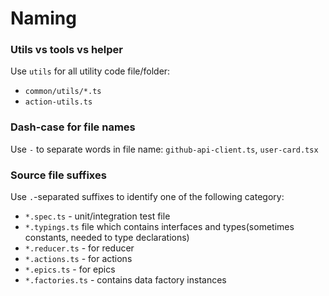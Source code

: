 # Naming

### Utils vs tools vs helper

Use `utils` for all utility code file/folder:

-   `common/utils/*.ts`
-   `action-utils.ts`

### Dash-case for file names

Use `-` to separate words in file name: `github-api-client.ts`, `user-card.tsx`

### Source file suffixes

Use `.`-separated suffixes to identify one of the following category:

-   `*.spec.ts` - unit/integration test file
-   `*.typings.ts` file which contains interfaces and types(sometimes constants, needed to type declarations)
-   `*.reducer.ts` - for reducer
-   `*.actions.ts` - for actions
-   `*.epics.ts` - for epics
-   `*.factories.ts` - contains data factory instances

